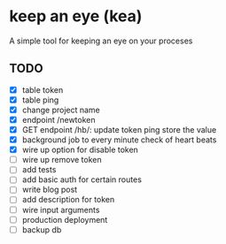 # keep an eye (kea)

A simple tool for keeping an eye on your proceses

## TODO

- [x] table token
- [x] table ping
- [x] change project name
- [x] endpoint /newtoken
- [x] GET endpoint /hb/<token>: update token ping store the value
- [x] background job to every minute check of heart beats
- [x] wire up option for disable token
- [ ] wire up remove token
- [ ] add tests
- [ ] add basic auth for certain routes
- [ ] write blog post
- [ ] add description for token
- [ ] wire input arguments
- [ ] production deployment
- [ ] backup db
